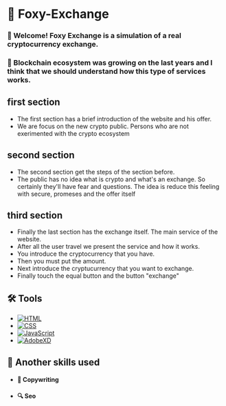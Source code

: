 # 🦊 Foxy-Exchange


### 👋 Welcome! Foxy Exchange is a simulation of a real cryptocurrency exchange. 

### 🚀 Blockchain ecosystem was growing on the last years and I think that we should understand how this type of services works.

## first section

- The first section has a brief introduction of the website and his offer.
- We are focus on the new crypto public. Persons who are not exerimented with the crypto ecosystem

## second section

- The second section get the steps of the section before. 
- The public has no idea what is crypto and what's an exchange. So certainly they'll have fear and questions. The idea is reduce this feeling with secure, promeses and the offer itself

## third section

- Finally the last section has the exchange itself. The main service of the website. 
- After all the user travel we present the service and how it works. 
- You introduce the cryptocurrency that you have. 
- Then you must put the amount. 
- Next introduce the cryptucurrency that you want to exchange. 
- Finally touch the equal button and the button "exchange"

## 🛠 Tools

- [![HTML](https://img.shields.io/badge/html-E34C26?style=for-the-badge&logo=html5&logoColor=F06529&labelColor=000000)]()
- [![CSS](https://img.shields.io/badge/css-66D3FA?style=for-the-badge&logo=css3&logoColor=3C99DC&labelColor=D5F3FE)]()
- [![JavaScript](https://img.shields.io/badge/JavaScript-F0DB4F?style=for-the-badge&logo=javascript&logoColor=F7DF1E&labelColor=323330)]()
- [![AdobeXD](https://img.shields.io/badge/adobeXD-2E001F?style=for-the-badge&logo=adobeXD&logoColor=2E001F&labelColor=FF26BE)]()

## 💪 Another skills used 

- #### 📝 Copywriting
- #### 🔍 Seo
